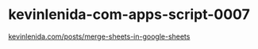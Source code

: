# kevinlenida-com-apps-script-0007
[kevinlenida.com/posts/merge-sheets-in-google-sheets](https://kevinlenida.com/posts/merge-sheets-in-google-sheets)
